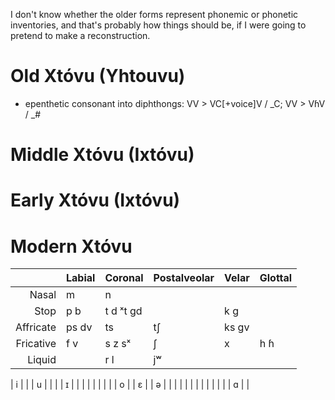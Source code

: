 I don't know whether the older forms represent phonemic or phonetic inventories, and that's probably how things should be, if I were going to pretend to make a reconstruction.


Old Xtóvu (Yhtouvu)
===================

 * epenthetic consonant into diphthongs:
    VV > VC[+voice]V / _C;
    VV > VɦV / _#

Middle Xtóvu (Ixtóvu)
=====================

Early Xtóvu (Ixtóvu)
====================

Modern Xtóvu
============

|           | Labial | Coronal   | Postalveolar | Velar | Glottal |
| --------: | ------ | -------   | ------------ | ----- | ------- |
| Nasal     |     m  |      n    |              |       |         |
| Stop      |  p  b  | t d ˣt gd |              |  k g  |         |
| Affricate | ps  dv | ts        |   tʃ         | ks gv |         |
| Fricative |  f  v  | s z sˣ    |    ʃ         |  x    |  h  ɦ   |
| Liquid    |        |   r l     |        jʷ    |       |         |

| i |   |   | u |   |
|   | ɪ |   |   |   |
|   |   |   |   | o |
| ɛ |   | ə |   |   |
|   |   |   |   |   |
|   |   |   | ɑ |   |
